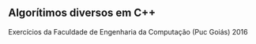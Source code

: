 ## Algorítimos diversos em C++

Exercícios da Faculdade de Engenharia da Computação (Puc Goiás) 2016
